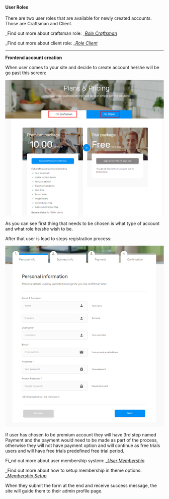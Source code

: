 #### User Roles

There are two user roles that are available for newly created accounts. Those are Craftsman and Client.

_Find out more about craftsman role: _[_Role Craftsman_](/users/user-roles/role-craftsman.md)

_Find out more about client role: _[_Role Client_](/users/user-roles/role-client.md)

---

**Frontend account creation**

When user comes to your site and decide to create account he/she will be go past this screen:

![](/assets/8.png)

As you can see first thing that needs to be chosen is what type of account and what role he/she wish to be.

After that user is lead to steps registration process:

![](/assets/9.png)

If user has chosen to be premium account they will have 3rd step named Payment and the payment would need to be made as part of the process, otherwise they will not have payment option and will continue as free trials users and will have free trials predefined free trial period.

Fi_nd out more about user membership system: _[_User Membership_](/users/user-membership.md)

_Find out more about how to setup membership in theme options: _[_Membership Setup_](/theme-options/membership-setup.md)



When they submit the form at the end and receive success message, the site will guide them to their admin profile page.

